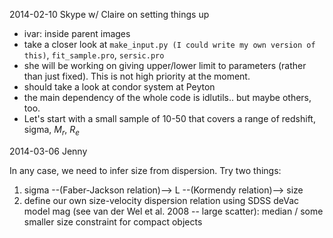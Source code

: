 
2014-02-10 Skype w/ Claire on setting things up

- ivar: inside parent images
- take a closer look at `make_input.py (I could write my own version of this)`, 
  `fit_sample.pro`, `sersic.pro`
- she will be working on giving upper/lower limit to parameters (rather than just fixed). This is not high priority at the moment.
- should take a look at condor system at Peyton
- the main dependency of the whole code is idlutils.. but maybe others, too.
- Let's start with a small sample of 10-50 that covers a range of redshift, sigma, $M_r$, $R_e$

2014-03-06 Jenny

In any case, we need to infer size from dispersion. Try two things:
1. sigma --(Faber-Jackson relation)--> L --(Kormendy relation)--> size
2. define our own size-velocity dispersion relation using SDSS deVac model mag (see van der Wel et al. 2008 -- large scatter): median / some smaller size constraint for compact objects


